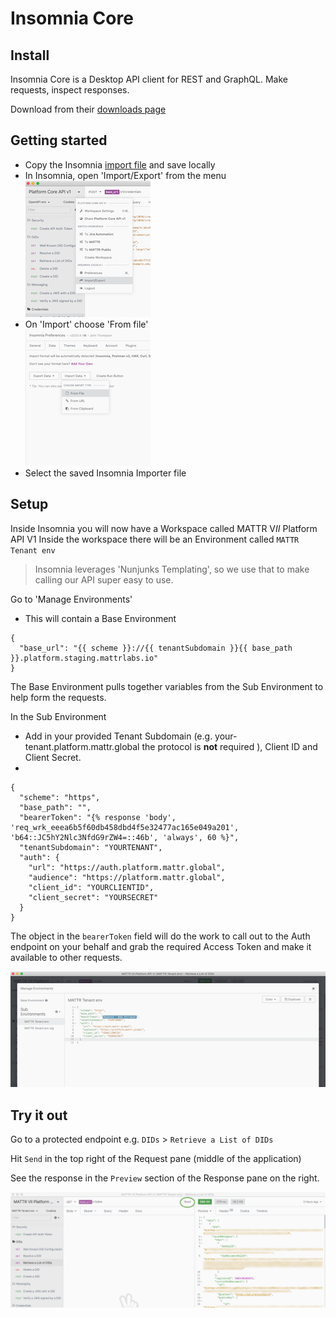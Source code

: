 # Insomnia Core

## Install
Insomnia Core is a Desktop API client for REST and GraphQL. Make requests, inspect responses.

Download from their [downloads page](https://insomnia.rest/download/core/?)

## Getting started

- Copy the Insomnia [import file](Insomnia_mattr_v0.9.json) and save locally
- In Insomnia, open 'Import/Export' from the menu
![insomnia menu](assets/insomnia-import-export.png)
- On 'Import' choose 'From file'  
![Insomnia import file](assets/insomnia-import-file.png)
- Select the saved Insomnia Importer file

## Setup
Inside Insomnia you will now have a Workspace called MATTR V*II* Platform API V1
Inside the workspace there will be an Environment called `MATTR Tenant env` 
> Insomnia leverages 'Nunjunks Templating', so we use that to make calling our API super easy to use. 

Go to 'Manage Environments'
* This will contain a Base Environment

```
{
  "base_url": "{{ scheme }}://{{ tenantSubdomain }}{{ base_path }}.platform.staging.mattrlabs.io"
}
```
The Base Environment pulls together variables from the Sub Environment to help form the requests.

In the Sub Environment
* Add in your provided Tenant Subdomain (e.g. your-tenant.platform.mattr.global the protocol is **not** required ), Client ID and Client Secret.
* 
```
{
  "scheme": "https",
  "base_path": "",
  "bearerToken": "{% response 'body', 'req_wrk_eeea6b5f60db458dbd4f5e32477ac165e049a201', 'b64::JC5hY2Nlc3NfdG9rZW4=::46b', 'always', 60 %}",
  "tenantSubdomain": "YOURTENANT",
  "auth": {
    "url": "https://auth.platform.mattr.global",
    "audience": "https://platform.mattr.global",
    "client_id": "YOURCLIENTID",
    "client_secret": "YOURSECRET"
  }
}
```
The object in the `bearerToken` field will do the work to call out to the Auth endpoint on your behalf and grab the required Access Token and make it available to other requests.

![Insomnia Env](assets/insomnia-env.png)

## Try it out
Go to a protected endpoint e.g.
`DIDs` > `Retrieve a List of DIDs`

Hit `Send` in the top right of the Request pane (middle of the application)

See the response in the `Preview` section of the Response pane on the right.

![DID Response](assets/insomnia-did-response.png)